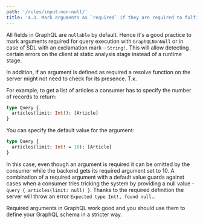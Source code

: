 ```yaml
---
path: '/rules/input-non-null/'
title: '4.3. Mark arguments as `required` if they are required to fulfill the request.'
---
```


All fields in GraphQL are `nullable` by default. Hence it's a good practice to mark arguments required for query execution with `GraphQLNonNull` or in case of SDL with an exclamation mark – `String!`. This will allow detecting certain errors on the client at static analysis stage instead of a runtime stage.

In addition, if an argument is defined as required a resolve function on the server might not need to check for its presence. Т.к.

For example, to get a list of articles a consumer has to specify the number of records to return:

```graphql
type Query {
  articles(limit: Int!): [Article]
}
```

You can specify the default value for the argument:

```graphql
type Query {
  articles(limit: Int! = 10): [Article]
}
```

In this case, even though an argument is required it can be omitted by the consumer while the backend gets its required argument set to 10. A combination of a required argument with a default value guards against cases when a consumer tries tricking the system by providing a null value - `query { articles(limit: null) }`. Thanks to the required definition the server will throw an error `Expected type Int!, found null.`.

Required arguments in GraphQL work good and you should use them to define your GraphQL schema in a stricter way.
